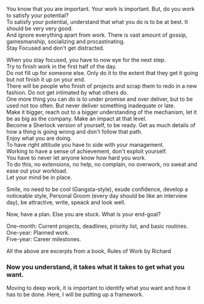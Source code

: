 You know that you are important. Your work is important. But, do you work to satisfy your potential? <br>
To satisfy your potential, understand that what you do is to be at best. It should be very very good. <br>
And ignore everything apart from work. There is vast amount of gossip, gamesmanship, socializing and procastinating. <br>
Stay Focused and don't get distracted. <br>

When you stay focused, you have to now eye for the next step. <br>
Try to finish work in the first half of the day. <br>
Do not fill up for someone else. Only do it to the extent that they get it going but not finish it up on your end. <br>
There will be people who finish of projects and scrap them to redo in a new fashion. Do not get intimated by what others do. <br>
One more thing you can do is to under promise and over deliver, but to be used not too often. But never deliver something inadequate or late. <br>
Make it bigger, reach out to a bigger understanding of the mechanism, let it be as big as the company. Make an impact at that level. <br>
Become a Sherlock version of yourself, to be ready. Get as much details of how a thing is going wrong and don't follow that path. <br>
Enjoy what you are doing. <br> 
To have right attitude you have to side with your management. <br>
Working to have a sense of achievement, don't exploit yourself. <br>
You have to never let anyone know how hard you work. <br>
To do this, no extensions, no help, no complain, no overwork, no sweat and ease out your workload.  <br>
Let your mind be in place. <br>

Smile, no need to be cool (Gangsta-style), exude confidence, develop a noticeable style, Personal Groom (every day should be like an interview day), be attractive, write, speack and look well. <br>

Now, have a plan. Else you are stuck. What is your end-goal? <br>

One-month: Current projects, deadlines, priority list, and basic routines. <br>
One-year: Planned work. <br>
Five-year: Career milestones. <br>

All the above are excerpts from a book, Rules of Work by Richard <br>

### Now you understand, it takes what it takes to get what you want. <br>

Moving to deep work, it is important to identify what you want and how it has to be done. Here, I will be putting up a framework. 